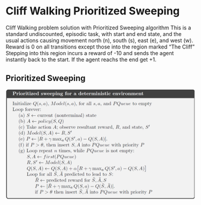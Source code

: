 # Cliff Walking Prioritized Sweeping
 Cliff Walking problem solution with Prioritized Sweeping algorithm
This is a standard undiscounted, episodic task, with start and end state, and the usual actions causing movement north (n), south (s), east (e), and west (w). Reward is 0 on all transitions except those into the region marked “The Cliff” Stepping into this region incurs a reward of -10 and sends the agent instantly back to the start. If the agent reachs the end get +1. 

## Prioritized Sweeping

![PrioritizedSweepingPsudo](https://github.com/gokseltokur/Cliff-Walking-Prioritized-Sweeping/blob/master/png/PrioritizedSweepingPsudo.png)

